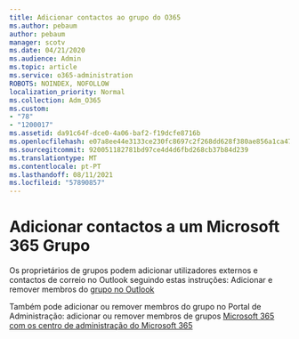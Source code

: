 ```yaml
---
title: Adicionar contactos ao grupo do O365
ms.author: pebaum
author: pebaum
manager: scotv
ms.date: 04/21/2020
ms.audience: Admin
ms.topic: article
ms.service: o365-administration
ROBOTS: NOINDEX, NOFOLLOW
localization_priority: Normal
ms.collection: Adm_O365
ms.custom:
- "78"
- "1200017"
ms.assetid: da91c64f-dce0-4a06-baf2-f19dcfe8716b
ms.openlocfilehash: e07a8ee44e3133ce230fc8697c2f268dd628f380ae856a1ca479d6da7bde7e4b
ms.sourcegitcommit: 920051182781bd97ce4d4d6fbd268cb37b84d239
ms.translationtype: MT
ms.contentlocale: pt-PT
ms.lasthandoff: 08/11/2021
ms.locfileid: "57890857"
---
```

# <a name="add-contacts-to-a-microsoft-365-group"></a>Adicionar contactos a um Microsoft 365 Grupo

Os proprietários de grupos podem adicionar utilizadores externos e contactos de correio no Outlook seguindo estas instruções: Adicionar e remover membros do [grupo no Outlook](https://support.office.com/article/3b650f4a-5c9b-4f94-a1bb-0cca4b1091de?wt.mc_id=add_contacts_group.aspx)
  
Também pode adicionar ou remover membros do grupo no Portal de Administração: adicionar ou remover membros de grupos [Microsoft 365 com os centro de administração do Microsoft 365](https://docs.microsoft.com/microsoft-365/admin/create-groups/add-or-remove-members-from-groups)